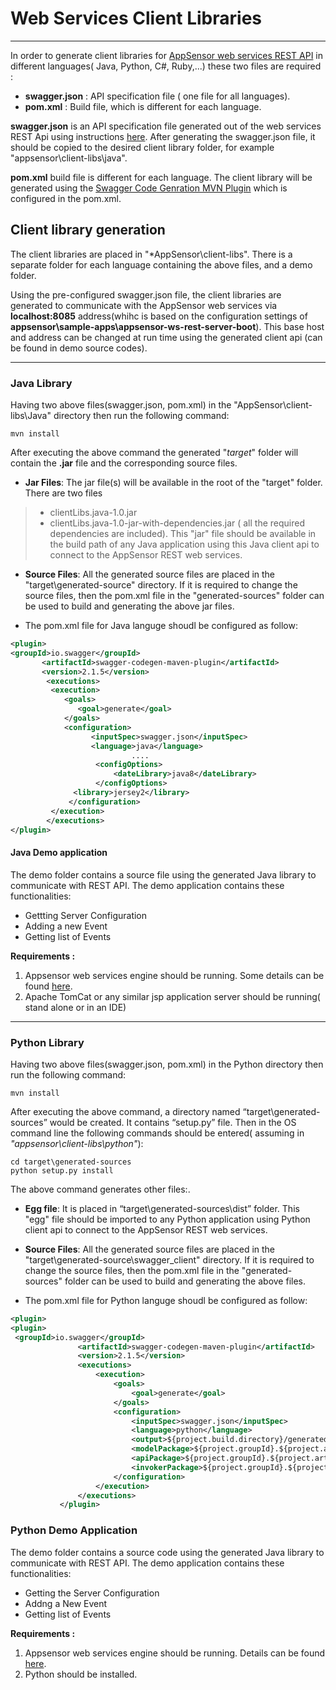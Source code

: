 # Web Services Client Libraries
----
In order to generate client libraries for [AppSensor web services REST API](https://github.com/jtmelton/appsensor/tree/master/execution-modes/appsensor-ws-rest-server)  in different languages( Java, Python, C#, Ruby,...) these two files are required :

 - **swagger.json** : API specification file ( one file for all languages).
 - **pom.xml**  : Build file, which is different for each language.
 
 **swagger.json** is an API specification file generated out of the web services REST Api using instructions [here]( specfile.md).  After generating the swagger.json file, it should be copied to the desired client library folder, for example "appsensor\client-libs\java".
 
 **pom.xml**  build file is  different for each language. The client library will be generated using the [Swagger Code Genration MVN Plugin](https://github.com/swagger-api/swagger-codegen/tree/master/modules/swagger-codegen-maven-plugin) which is configured in the pom.xml. 
 ## **Client library generation**

The client libraries are placed in "*AppSensor\client-libs". There is a separate folder for each language containing the above files, and a demo folder.

Using the pre-configured swagger.json file, the client libraries are generated to communicate with the AppSensor web services via **localhost:8085** address(whihc is based on the configuration settings of **appsensor\sample-apps\appsensor-ws-rest-server-boot**). This base host and address can be changed at run time using the generated client api (can be found in demo source codes). 

----
 ### Java Library 
 Having two above files(swagger.json, pom.xml) in the "AppSensor\client-libs\Java" directory then run the following command:
```
mvn install
```
After executing the above command the generated "*target*" folder will contain the **.jar** file and the corresponding source files.
 - **Jar Files**: The jar file(s) will be available in the root of the "target" folder. There are two files 
  >* clientLibs.java-1.0.jar
  >* clientLibs.java-1.0-jar-with-dependencies.jar   ( all the required dependencies are included).
 This "jar" file should be available in the build path of any Java application using this Java client api to connect to the AppSensor REST web services.
 
 - **Source Files**: All the generated source files are placed in the "target\generated-source" directory. If it is required to change the source files, then the pom.xml file in the "generated-sources" folder can be used to build and generating the above jar files.

- The  pom.xml  file for Java languge shoudl be configured as follow:

 ```xml
<plugin>
<groupId>io.swagger</groupId>
        <artifactId>swagger-codegen-maven-plugin</artifactId>
        <version>2.1.5</version>
         <executions>
          <execution>
             <goals>
                <goal>generate</goal>
             </goals>
             <configuration>
                   <inputSpec>swagger.json</inputSpec>                            
                   <language>java</language>
							....                     
               		<configOptions>
                    	<dateLibrary>java8</dateLibrary>								
               		</configOptions>
               <library>jersey2</library>
              </configuration>
          </execution>
         </executions>
</plugin>
 ```
 #### Java Demo application
 The demo folder contains a source file using the generated Java library to communicate with REST API. The demo application contains these functionalities:
* Gettting Server Configuration
* Adding a new Event
* Getting list of Events
 
 **Requirements :**
 1. Appsensor web services engine should be running. Some details can be found [here](https://github.com/jtmelton/appsensor/tree/master/sample-apps/appsensor-ws-rest-server-boot).
 2.  Apache TomCat or any similar jsp application server should be running( stand alone or in an IDE)
 
----
 ### Python Library  
 Having two above files(swagger.json, pom.xml) in the Python directory then run the following command:
```
mvn install
```
After executing the above command, a directory named “target\generated-sources” would be created. It contains “setup.py” file. Then in the OS command line the following commands should be entered( assuming in *"appsensor\client-libs\python"*):
```
cd target\generated-sources
python setup.py install 
```
The above command generates other files:.
- **Egg file**: It is placed in “target\generated-sources\dist” folder. This "egg" file should be imported to any Python application using Python client api to connect to the AppSensor REST web services.

- **Source Files**: All the generated source files are placed in the "target\generated-source\swagger_client" directory. If it is required to change the source files, then the pom.xml file in the "generated-sources" folder can be used to build and generating the above files.

- The  pom.xml  file for Python languge shoudl be configured as follow:

 ```xml
<plugin>
<plugin>
  <groupId>io.swagger</groupId>
                <artifactId>swagger-codegen-maven-plugin</artifactId>
                <version>2.1.5</version>
                <executions>
                    <execution>
                        <goals>
                            <goal>generate</goal>
                        </goals>
                        <configuration>                           
                            <inputSpec>swagger.json</inputSpec>                            
                            <language>python</language>
							<output>${project.build.directory}/generated-sources </output>
							<modelPackage>${project.groupId}.${project.artifactId}.model</modelPackage>
							<apiPackage>${project.groupId}.${project.artifactId}.api</apiPackage>
							<invokerPackage>${project.groupId}.${project.artifactId}.handler</invokerPackage>  
                        </configuration>
                    </execution>
                </executions>
            </plugin>
 ```
 ### Python  Demo Application
 The demo folder contains a source code using the generated Java library to communicate with REST API. The demo application contains these functionalities:
* Getting the Server Configuration
* Addng a New Event
* Getting list of Events
 
 **Requirements :**
 1. Appsensor web services engine should be running. Details can be found [here](https://github.com/jtmelton/appsensor/tree/master/sample-apps/appsensor-ws-rest-server-boot).
 2. Python should be installed.
